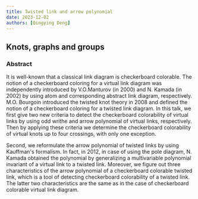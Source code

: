 ```yaml
---
title: Twisted link and arrow polynomial
date: 2023-12-02
authors: [Qingying Deng]
---
```


## Knots, graphs and groups

### Abstract

It is well-known that a classical link diagram is checkerboard colorable. The notion of a checkerboard coloring for a virtual link diagram was independently introduced by V.O.Manturov (in 2000) and N. Kamada (in 2002) by using atom and corresponding abstract link diagram, respectively. M.O. Bourgoin introduced the twisted knot theory in 2008 and defined the notion of a checkerboard coloring for a twisted link diagram.
In this talk, we first give two new criteria to detect the checkerboard colorability of virtual links by using odd writhe and arrow polynomial of virtual links, respectively. Then by applying these criteria we determine the checkerboard colorability of virtual knots up to four crossings, with only one exception.

Second, we reformulate the arrow polynomial of twisted links by using Kauffman's formalism. In fact, in 2012, in case of using the pole diagram, N. Kamada obtained the polynomial by generalizing a multivariable polynomial invariant of a virtual link to a twisted link. Moreover, we figure out three characteristics of the arrow polynomial of a checkerboard colorable twisted link, which is a tool of detecting checkerboard colorability of a twisted link. The latter two characteristics are the same as in the case of checkerboard colorable virtual link diagram.










